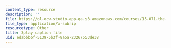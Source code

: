 ```yaml
---
content_type: resource
description: ''
file: https://ol-ocw-studio-app-qa.s3.amazonaws.com/courses/15-071-the-analytics-edge-spring-2017/edabbbbf51395b3f8a5a23267553de38_9aKidJvppF0.vtt
file_type: application/x-subrip
resourcetype: Other
title: 3play caption file
uid: edabbbbf-5139-5b3f-8a5a-23267553de38
---
```

